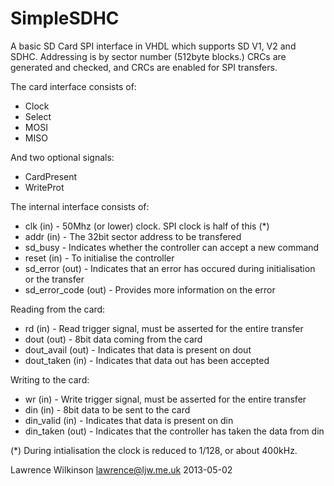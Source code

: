 SimpleSDHC
==========

A basic SD Card SPI interface in VHDL which supports SD V1, V2 and SDHC.
Addressing is by sector number (512byte blocks.)
CRCs are generated and checked, and CRCs are enabled for SPI transfers.

The card interface consists of:
* Clock
* Select
* MOSI
* MISO

And two optional signals:
* CardPresent
* WriteProt

The internal interface consists of:
* clk (in) - 50Mhz (or lower) clock.  SPI clock is half of this (*)
* addr (in) - The 32bit sector address to be transfered
* sd_busy - Indicates whether the controller can accept a new command
* reset (in) - To initialise the controller
* sd_error (out) - Indicates that an error has occured during initialisation or the transfer
* sd_error_code (out) - Provides more information on the error

Reading from the card:
* rd (in) - Read trigger signal, must be asserted for the entire transfer
* dout (out) - 8bit data coming from the card
* dout_avail (out) - Indicates that data is present on dout
* dout_taken (in) - Indicates that data out has been accepted

Writing to the card:
* wr (in) - Write trigger signal, must be asserted for the entire transfer
* din (in) - 8bit data to be sent to the card
* din_valid (in) - Indicates that data is present on din
* din_taken (out) - Indicates that the controller has taken the data from din

(*) During intialisation the clock is reduced to 1/128, or about 400kHz.

Lawrence Wilkinson
lawrence@ljw.me.uk
2013-05-02

